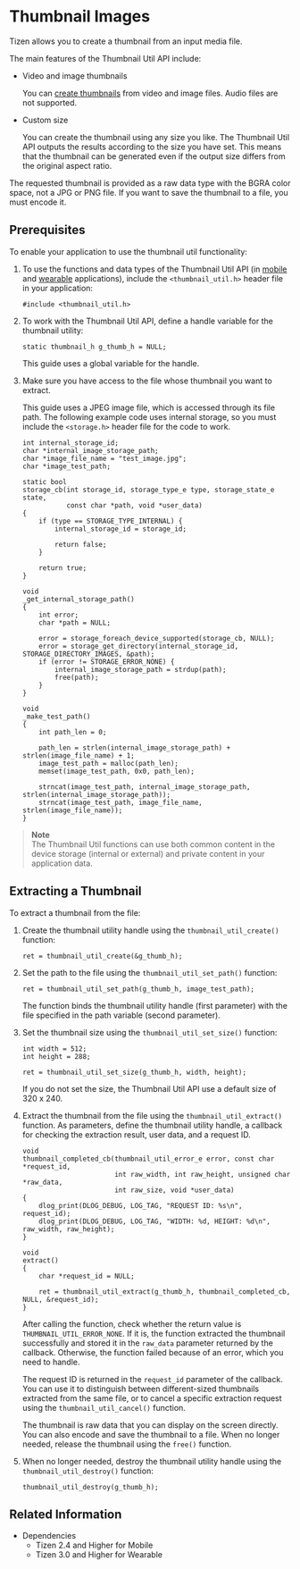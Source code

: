 # Thumbnail Images


Tizen allows you to create a thumbnail from an input media file.

The main features of the Thumbnail Util API include:

- Video and image thumbnails

  You can [create thumbnails](#get_thumbnail) from video and image files. Audio files are not supported.

- Custom size

  You can create the thumbnail using any size you like. The Thumbnail Util API outputs the results according to the size you have set. This means that the thumbnail can be generated even if the output size differs from the original aspect ratio.

The requested thumbnail is provided as a raw data type with the BGRA color space, not a JPG or PNG file. If you want to save the thumbnail to a file, you must encode it.

## Prerequisites

To enable your application to use the thumbnail util functionality:

1. To use the functions and data types of the Thumbnail Util API (in [mobile](../../../../org.tizen.native.mobile.apireference/group__CAPI__MEDIA__THUMBNAIL__UTIL__MODULE.html) and [wearable](../../../../org.tizen.native.wearable.apireference/group__CAPI__MEDIA__THUMBNAIL__UTIL__MODULE.html) applications), include the `<thumbnail_util.h>` header file in your application:

   ```
   #include <thumbnail_util.h>
   ```

2. To work with the Thumbnail Util API, define a handle variable for the thumbnail utility:

   ```
   static thumbnail_h g_thumb_h = NULL;
   ```

   This guide uses a global variable for the handle.

3. Make sure you have access to the file whose thumbnail you want to extract.

   This guide uses a JPEG image file, which is accessed through its file path. The following example code uses internal storage, so you must include the `<storage.h>` header file for the code to work.

   ```
   int internal_storage_id;
   char *internal_image_storage_path;
   char *image_file_name = "test_image.jpg";
   char *image_test_path;

   static bool
   storage_cb(int storage_id, storage_type_e type, storage_state_e state,
              const char *path, void *user_data)
   {
       if (type == STORAGE_TYPE_INTERNAL) {
           internal_storage_id = storage_id;

           return false;
       }

       return true;
   }

   void
   _get_internal_storage_path()
   {
       int error;
       char *path = NULL;

       error = storage_foreach_device_supported(storage_cb, NULL);
       error = storage_get_directory(internal_storage_id, STORAGE_DIRECTORY_IMAGES, &path);
       if (error != STORAGE_ERROR_NONE) {
           internal_image_storage_path = strdup(path);
           free(path);
       }
   }

   void
   _make_test_path()
   {
       int path_len = 0;

       path_len = strlen(internal_image_storage_path) + strlen(image_file_name) + 1;
       image_test_path = malloc(path_len);
       memset(image_test_path, 0x0, path_len);

       strncat(image_test_path, internal_image_storage_path, strlen(internal_image_storage_path));
       strncat(image_test_path, image_file_name, strlen(image_file_name));
   }
   ```

> **Note**  
> The Thumbnail Util functions can use both common content in the device storage (internal or external) and private content in your application data.

<a name="get_thumbnail"></a>
## Extracting a Thumbnail

To extract a thumbnail from the file:

1. Create the thumbnail utility handle using the `thumbnail_util_create()` function:

   ```
   ret = thumbnail_util_create(&g_thumb_h);
   ```

2. Set the path to the file using the `thumbnail_util_set_path()` function:

   ```
   ret = thumbnail_util_set_path(g_thumb_h, image_test_path);
   ```

   The function binds the thumbnail utility handle (first parameter) with the file specified in the path variable (second parameter).

3. Set the thumbnail size using the `thumbnail_util_set_size()` function:

   ```
   int width = 512;
   int height = 288;

   ret = thumbnail_util_set_size(g_thumb_h, width, height);
   ```

   If you do not set the size, the Thumbnail Util API use a default size of 320 x 240.

4. Extract the thumbnail from the file using the `thumbnail_util_extract()` function. As parameters, define the thumbnail utility handle, a callback for checking the extraction result, user data, and a request ID.

   ```
   void
   thumbnail_completed_cb(thumbnail_util_error_e error, const char *request_id,
                          int raw_width, int raw_height, unsigned char *raw_data,
                          int raw_size, void *user_data)
   {
       dlog_print(DLOG_DEBUG, LOG_TAG, "REQUEST ID: %s\n", request_id);
       dlog_print(DLOG_DEBUG, LOG_TAG, "WIDTH: %d, HEIGHT: %d\n", raw_width, raw_height);
   }

   void
   extract()
   {
       char *request_id = NULL;

       ret = thumbnail_util_extract(g_thumb_h, thumbnail_completed_cb, NULL, &request_id);
   }
   ```

   After calling the function, check whether the return value is `THUMBNAIL_UTIL_ERROR_NONE`. If it is, the function extracted the thumbnail successfully and stored it in the `raw_data` parameter returned by the callback. Otherwise, the function failed because of an error, which you need to handle.

   The request ID is returned in the `request_id` parameter of the callback. You can use it to distinguish between different-sized thumbnails extracted from the same file, or to cancel a specific extraction request using the `thumbnail_util_cancel()` function.

   The thumbnail is raw data that you can display on the screen directly. You can also encode and save the thumbnail to a file. When no longer needed, release the thumbnail using the `free()` function.

5. When no longer needed, destroy the thumbnail utility handle using the `thumbnail_util_destroy()` function:

   ```
   thumbnail_util_destroy(g_thumb_h);
   ```

## Related Information
- Dependencies
  - Tizen 2.4 and Higher for Mobile
  - Tizen 3.0 and Higher for Wearable

